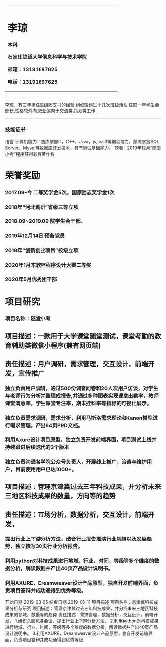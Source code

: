 <div>
<table border="0">
  <tr>
    <td width="75%">
      <h1>李琼</h1>
      <p><b>本科</b></p>
      <p><b>石家庄铁道大学信息科学与技术学院</b></p>
      <p><b>邮箱：13191687625</b></p>
      <p><b>电话：13191697625</b></p>
    </td>
  </tr>
</table>
</div>

---

李琼，有三年担任班级团支书的经验,组织策划过十几次班级活动.任职一年学生会部长,性格较外向,职业偏向于交流类,策划类工作.

---



### 技能证书
语言
计算机能力：熟练掌握C，C++，Java，js,css3等编程能力，熟练掌握SQL Server、Mysql等数据库开发技术，具有测试基础能力。
软著：2019年12月“随堂小考”程序获得软件著作权
# 荣誉奖励
### 2017.09-今 二等奖学金5次，国家励志奖学金1次
### 2018年“河北调研”省级三等立项
### 2018.09~2019.09  院学生会干部.
### 2019年12月14日 预备党员
### 2019年“创新创业项目”校级立项
### 2020年1月东软杯程序设计大赛二等奖
### 2020年5月优秀团干部

# 项目研究
### 项目名称：随堂小考
## 项目描述：一款用于大学课堂随堂测试，课堂考勤的教育辅助类微信小程序(兼有网页端)
## 责任描述：用户调研，需求管理，交互设计，前端开发，宣传推广  
### 独立负责用户调研，通过500份调查问卷和20人次用户访谈，对学生与老师行为分析并整理成报告,并通过多种图表实现课堂出勤率，教师课堂满意率，学生课堂专注率，期末挂科率等指标的可视化展示。
 ### 独立负责需求调研，需求分析，利用马斯洛需求理论和Kanon模型进行需求管理，产出64页PRD文档。
### 利用Axure设计项目原型，独立负责开发前端界面，项目测试上线并持续跟进后续迭代的3个版本
### 独立负责沟通各学院公众号负责人，开展线上推广，洽谈与维护用户，目前使用用户已达1000+。
## 项目描述：管理京津冀过去三年科技成果，并分析未来三地区科技成果的数量，方向等的趋势   
## 责任描述：市场分析，数据分析，交互设计，前端开发，
### 提出行业上下游分析方法，结合行业报告推演行业规模以及发展趋势，独立撰写30页行业分析报告。
### 利用python对科技成果进行地域，行业，时间，等级等多个维度的数据分析，解读数据并产出40页产品设计说明书。
### 利用AXURE，Dreamweaver设计产品原型，独自开发前端界面，负责项目答辩并成功通得到优秀等级。
开始日期	2019-03-05	结束日期	2019-06-11
项目描述	项目名称：京津冀科技成果分析与研究
项目描述：管理京津冀过去三年科技成果，并分析未来三地区科技成果的领域，数量等的趋势
责任描述：需求管理，数据分析，交互设计，前端开发，
1.组织头脑风暴会议，提出行业上下游分析方法，
2.利用python对科技成果进行地域，行业，时间，等级等多个维度的数据分析，解读数据并产出40页产品设计说明书。
3.利用AXURE，Dreamweaver设计产品原型，独自开发前端界面，负责项目答辩并成功通得到优秀等级



